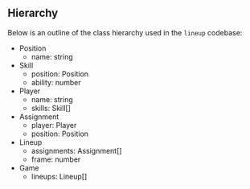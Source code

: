## Hierarchy

Below is an outline of the class hierarchy used in the `lineup` codebase:

- Position
  - name: string
- Skill
  - position: Position
  - ability: number
- Player
  - name: string
  - skills: Skill[]
- Assignment
  - player: Player
  - position: Position
- Lineup
  - assignments: Assignment[]
  - frame: number
- Game
  - lineups: Lineup[]
